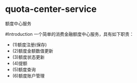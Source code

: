 # quota-center-service
额度中心服务

#Introduction
一个简单的消费金融额度中心服务，具有如下职责：
- (1)额度注册(保存)
- (2)额度金额数值更新
- (3)额度状态更新
- (4)提额
- (5)额度查询
- (6)额度账户管理
